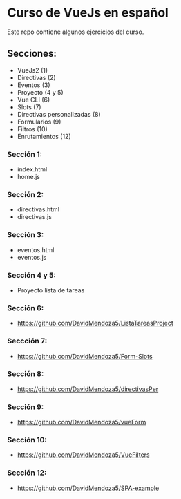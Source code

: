 # Curso de VueJs en español
Este repo contiene algunos ejercicios del curso.
## Secciones:
- VueJs2 (1)
- Directivas (2)
- Eventos (3)
- Proyecto (4 y 5)
- Vue CLI (6)
- Slots (7)
- Directivas personalizadas (8)
- Formularios (9)
- Filtros (10)
- Enrutamientos (12)

### Sección 1:
- index.html
- home.js
### Sección 2:
- directivas.html
- directivas.js
### Sección 3:
- eventos.html
- eventos.js
### Sección 4 y 5:
- Proyecto lista de tareas
### Sección 6:
- https://github.com/DavidMendoza5/ListaTareasProject
### Seccción 7:
- https://github.com/DavidMendoza5/Form-Slots
### Sección 8:
- https://github.com/DavidMendoza5/directivasPer
### Sección 9:
- https://github.com/DavidMendoza5/vueForm
### Sección 10:
- https://github.com/DavidMendoza5/VueFilters
### Sección 12:
- https://github.com/DavidMendoza5/SPA-example
